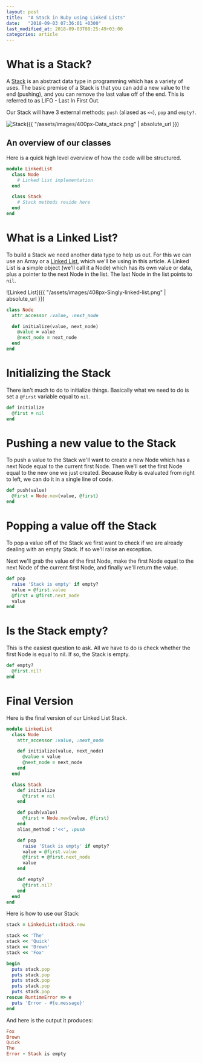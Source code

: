 ```yaml
---
layout: post
title:  "A Stack in Ruby using Linked Lists"
date:   "2018-09-03 07:36:01 +0300"
last_modified_at: 2018-09-03T08:25:49+03:00
categories: article
---
```


# What is a Stack?

A [Stack][stack] is an abstract data type in programming which has a variety of uses. The basic premise of a Stack is that you can add a new value to the end (pushing), and you can remove the last value off of the end. This is referred to as LIFO - Last In First Out.

Our Stack will have 3 external methods: `push` (aliased as `<<`), `pop` and `empty?`.

![Stack]({{ "/assets/images/400px-Data_stack.png" | absolute_url }})

## An overview of our classes

Here is a quick high level overview of how the code will be structured.

```ruby
module LinkedList
  class Node
    # Linked List implementation
  end

  class Stack
    # Stack methods reside here
  end
end
```

# What is a Linked List?

To build a Stack we need another data type to help us out. For this we can use an Array or a [Linked List][linked-list], which we'll be using in this article. A Linked List is a simple object (we'll call it a Node) which has its own value or data, plus a pointer to the next Node in the list. The last Node in the list points to `nil`.

![Linked List]({{ "/assets/images/408px-Singly-linked-list.png" | absolute_url }})

```ruby
class Node
  attr_accessor :value, :next_node

  def initialize(value, next_node)
    @value = value
    @next_node = next_node
  end
end
```

# Initializing the Stack

There isn't much to do to initialize things. Basically what we need to do is set a `@first` variable equal to `nil`.

```ruby
def initialize
  @first = nil
end
```

# Pushing a new value to the Stack

To push a value to the Stack we'll want to create a new Node which has a next Node equal to the current first Node. Then we'll set the first Node equal to the new one we just created. Because Ruby is evaluated from right to left, we can do it in a single line of code.

```ruby
def push(value)
  @first = Node.new(value, @first)
end
```

# Popping a value off the Stack

To pop a value off of the Stack we first want to check if we are already dealing with an empty Stack. If so we'll raise an exception.

Next we'll grab the value of the first Node, make the first Node equal to the next Node of the current first Node, and finally we'll return the value.

```ruby
def pop
  raise 'Stack is empty' if empty?
  value = @first.value
  @first = @first.next_node
  value
end
```

# Is the Stack empty?

This is the easiest question to ask. All we have to do is check whether the first Node is equal to nil. If so, the Stack is empty.

```ruby
def empty?
  @first.nil?
end
```

# Final Version

Here is the final version of our Linked List Stack.

```ruby
module LinkedList
  class Node
    attr_accessor :value, :next_node

    def initialize(value, next_node)
      @value = value
      @next_node = next_node
    end
  end

  class Stack
    def initialize
      @first = nil
    end

    def push(value)
      @first = Node.new(value, @first)
    end
    alias_method :'<<', :push

    def pop
      raise 'Stack is empty' if empty?
      value = @first.value
      @first = @first.next_node
      value
    end

    def empty?
      @first.nil?
    end
  end
end
```

Here is how to use our Stack:

```ruby
stack = LinkedList::Stack.new

stack << 'The'
stack << 'Quick'
stack << 'Brown'
stack << 'Fox'

begin
  puts stack.pop
  puts stack.pop
  puts stack.pop
  puts stack.pop
  puts stack.pop
rescue RuntimeError => e
  puts 'Error - #{e.message}'
end
```

And here is the output it produces:

```ruby
Fox
Brown
Quick
The
Error - Stack is empty
```

[stack]: https://en.wikipedia.org/wiki/Stack_(abstract_data_type)
[linked-list]: https://en.wikipedia.org/wiki/Linked_list

